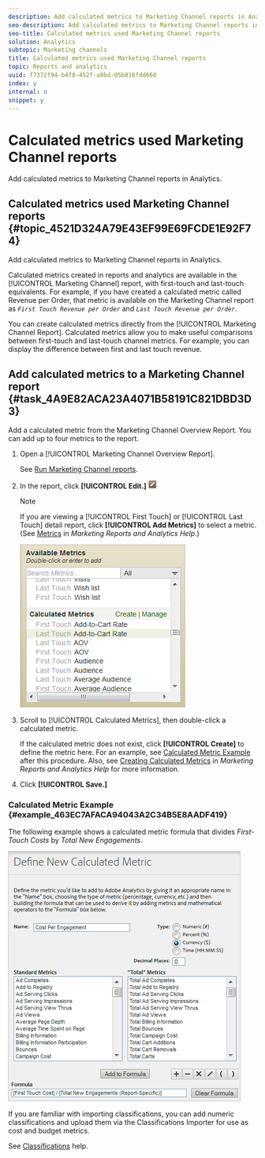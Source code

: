 ```yaml
---
description: Add calculated metrics to Marketing Channel reports in Analytics.
seo-description: Add calculated metrics to Marketing Channel reports in Analytics.
seo-title: Calculated metrics used Marketing Channel reports
solution: Analytics
subtopic: Marketing channels
title: Calculated metrics used Marketing Channel reports
topic: Reports and analytics
uuid: f7372f94-b4f8-452f-a8bd-05b818fdd668
index: y
internal: n
snippet: y
---
```


# Calculated metrics used Marketing Channel reports

Add calculated metrics to Marketing Channel reports in Analytics.

## Calculated metrics used Marketing Channel reports {#topic_4521D324A79E43EF99E69FCDE1E92F74}

Add calculated metrics to Marketing Channel reports in Analytics. 

Calculated metrics created in reports and analytics are available in the [!UICONTROL Marketing Channel] report, with first-touch and last-touch equivalents. For example, if you have created a calculated metric called Revenue per Order, that metric is available on the Marketing Channel report as *`First Touch Revenue per Order`* and *`Last Touch Revenue per Order`*.

You can create calculated metrics directly from the [!UICONTROL Marketing Channel Report]. Calculated metrics allow you to make useful comparisons between first-touch and last-touch channel metrics. For example, you can display the difference between first and last touch revenue. 

## Add calculated metrics to a Marketing Channel report {#task_4A9E82ACA23A4071B58191C821DBD3D3}

Add a calculated metric from the Marketing Channel Overview Report. You can add up to four metrics to the report.

1. Open a [!UICONTROL Marketing Channel Overview Report].

   See [Run Marketing Channel reports](../c_marketing_channels/t_reports_sc.md#task_AED9E5814809432AB00955CC54F80C84). 

1. In the report, click **[!UICONTROL Edit.]** ![](assets/metric_edit_icon.png)

   >[!NOTE]
   >
   >If you are viewing a [!UICONTROL First Touch] or [!UICONTROL Last Touch] detail report, click **[!UICONTROL Add Metrics]** to select a metric. (See [Metrics](https://marketing.adobe.com/resources/help/en_US/sc/user/index.html#Metrics) in *Marketing Reports and Analytics Help*.)

   ![](assets/add_calc_metric.png)

1. Scroll to [!UICONTROL Calculated Metrics], then double-click a calculated metric.

   If the calculated metric does not exist, click **[!UICONTROL Create]** to define the metric here. For an example, see [Calculated Metric Example](t_add_calculated.md#example_463EC7AFACA94043A2C34B5E8AADF419) after this procedure. Also, see [Creating Calculated Metrics](https://marketing.adobe.com/resources/help/en_US/sc/user/index.html#Creating%20Calculated%20Metrics) in *Marketing Reports and Analytics Help* for more information. 
1. Click **[!UICONTROL Save.]**

### Calculated Metric Example {#example_463EC7AFACA94043A2C34B5E8AADF419}

The following example shows a calculated metric formula that divides *First-Touch Costs* by *Total New Engagements*.

![](assets/define_new_metric.png)

If you are familiar with importing classifications, you can add numeric classifications and upload them via the Classifications Importer for use as cost and budget metrics.

See [Classifications](https://marketing.adobe.com/resources/help/en_US/reference/index.html?f=classifications) help. 
